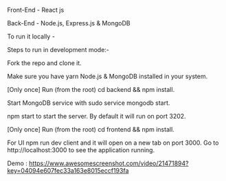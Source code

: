 Front-End - React js

Back-End - Node.js, Express.js & MongoDB

To run it locally -

Steps to run in development mode:-

Fork the repo and clone it.

Make sure you have yarn Node.js & MongoDB installed in your system.

[Only once] Run (from the root) cd backend && npm install.

Start MongoDB service with sudo service mongodb start.

npm start to start the server. By default it will run on port 3202.

[Only once] Run (from the root) cd frontend && npm install.

For UI npm run dev client and it will open on a new tab on port 3000.
Go to http://localhost:3000 to see the application running.

Demo : https://www.awesomescreenshot.com/video/21471894?key=04094e607fec33a163e8015eccf193fa